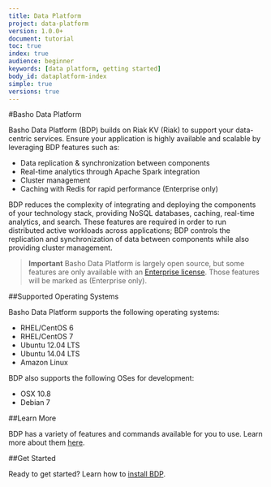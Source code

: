 ```yaml
---
title: Data Platform
project: data-platform
version: 1.0.0+
document: tutorial
toc: true
index: true
audience: beginner
keywords: [data platform, getting started]
body_id: dataplatform-index
simple: true
versions: true
---
```



[bdp install]: ./installing
[bdp reference]: ./learnaboutdataplatform.html
[ee]: http://info.basho.com/Wiki_Riak_Enterprise_Request.html

#Basho Data Platform

Basho Data Platform (BDP) builds on Riak KV (Riak) to support your data-centric services. Ensure your application is highly available and scalable by leveraging BDP features such as:

* Data replication & synchronization between components
* Real-time analytics through Apache Spark integration
* Cluster management
* Caching with Redis for rapid performance (Enterprise only)

BDP reduces the complexity of integrating and deploying the components of your technology stack, providing NoSQL databases, caching, real-time analytics, and search. These features are required in order to run distributed active workloads across applications; BDP controls the replication and synchronization of data between components while also providing cluster management.

>**Important**
>Basho Data Platform is largely open source, but some features are only available with an [Enterprise license][ee]. Those features will be marked as (Enterprise only).

##Supported Operating Systems

Basho Data Platform supports the following operating systems:

* RHEL/CentOS 6
* RHEL/CentOS 7
* Ubuntu 12.04 LTS
* Ubuntu 14.04 LTS
* Amazon Linux

BDP also supports the following OSes for development:

* OSX 10.8
* Debian 7

##Learn More

BDP has a variety of features and commands available for you to use. Learn more about them [here][bdp reference].

##Get Started

Ready to get started? Learn how to [install BDP][bdp install].

